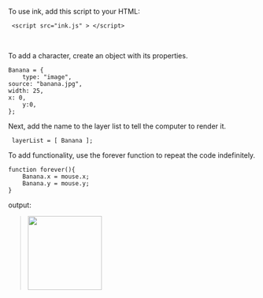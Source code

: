To use ink, add this script to your HTML:

     <script src="ink.js" > </script>

<br>

To add a character, create an object with its properties.

    Banana = {
        type: "image",
	source: "banana.jpg",
	width: 25,
	x: 0,
        y:0,
    };
      
Next, add the name to the layer list to tell the computer to render it.

     layerList = [ Banana ];

To add functionality, use the forever function to repeat the code indefinitely.

    function forever(){
     	Banana.x = mouse.x;
        Banana.y = mouse.y;
    }
     
output:

> [<img src="https://coolprofessor.github.io/ink.js/demo/banana.gif" width="150"/>](https://coolprofessor.github.io/ink.js/demo/)
